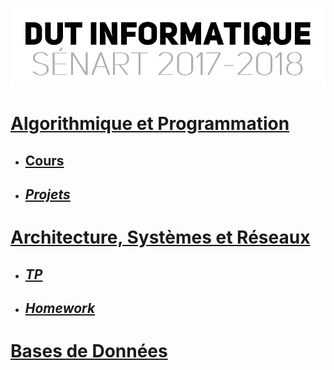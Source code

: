 <p align="center"> 
<img src="files/readme.png">
</p>

# [Algorithmique et Programmation](APL/)
- ## [Cours](APL/)
- ## [*Projets*](APL/projets/)
# [Architecture, Systèmes et Réseaux](ASR/)
- ## [*TP*](ASR/)
- ## [*Homework*](ASR/HOMEWORK/)
# [Bases de Données](DB/)
